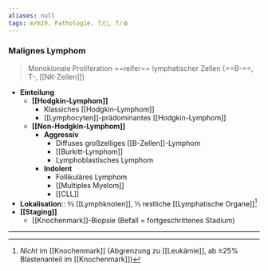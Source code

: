 ```yaml
---
aliases: null
tags: m/m19, Pathologie, f/🦀, f/🩸
---
```

### Malignes Lymphom
> Monoklonale Proliferation ==reifer== lymphatischer Zellen (==B-==, T-, [[NK-Zellen]])

- **Einteilung**
	- **[[Hodgkin-Lymphom]]**
		- Klassiches [[Hodgkin-Lymphom]]
		- [[Lymphocyten]]-prädominantes [[Hodgkin-Lymphom]]
	- **[[Non-Hodgkin-Lymphom]]**
		- **Aggressiv**
			- Diffuses großzelliges [[B-Zellen]]-Lymphom
			- [[Burkitt-Lymphom]]
			- Lymphoblastisches Lymphom
		- **Indolent**
			- Follikuläres Lymphom
			- [[Multiples Myelom]]
			- [[CLL]]
- **Lokalisation**:: ⅔ [[Lymphknoten]], ⅓ restliche [[Lymphatische Organe]][^1]
- **[[Staging]]**
	- [[Knochenmark]]-Biopsie (Befall = fortgeschrittenes Stadium)
---

[^1]: *Nicht* im [[Knochenmark]] (Abgrenzung zu [[Leukämie]], ab ≥25% Blastenanteil im [[Knochenmark]])